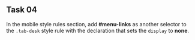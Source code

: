 ## Task 04
In the mobile style rules section, add  **#menu-links** as another selector to the `.tab-desk` style rule with the declaration that sets the `display` to **none**.
